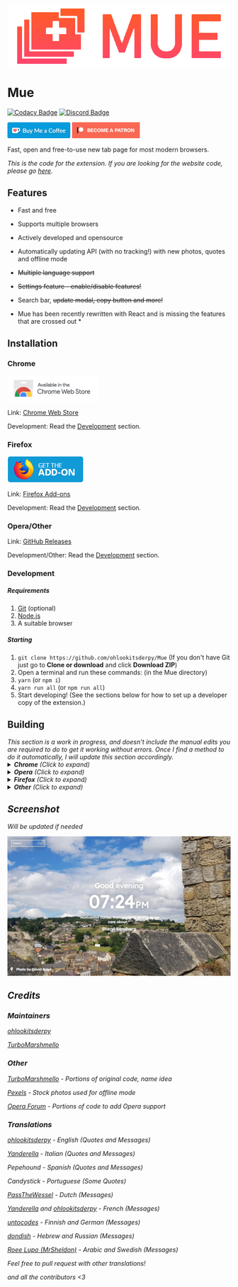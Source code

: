 <img src='assets/logo/logo_horizontal.png'>

# Mue
[![Codacy Badge](https://api.codacy.com/project/badge/Grade/fba7ad7fc6e14fe0bc2a8d53dbf0bb41)](https://www.codacy.com/app/ohlookitsderpy/Mue?utm_source=github.com&amp;utm_medium=referral&amp;utm_content=ohlookitsderpy/Mue&amp;utm_campaign=Badge_Grade)
[![Discord Badge](https://discordapp.com/api/guilds/336039472250748928/widget.png)](https://discord.gg/HJmmmTB)

<a href='https://ko-fi.com/ohlookitsderpy' target='_blank'><img height='36' src='assets/kofi.png' alt='Buy me a coffee at ko-fi.com' /></a>
<a href='https://patreon.com/ohlookitsderpy' target='_blank'><img height='36' src='assets/patreon.png' alt='Become a patron on patreon.com' /></a>

Fast, open and free-to-use new tab page for most modern browsers.

*This is the code for the extension. If you are looking for the website code, please go [here](https://github.com/TurboMarshmello/muetab.xyz).*

## Features
* Fast and free
* Supports multiple browsers
* Actively developed and opensource
* Automatically updating API (with no tracking!) with new photos, quotes and offline mode
* ~~Multiple language support~~
* ~~Settings feature - enable/disable features!~~
* Search bar, ~~update modal, copy button and more!~~

* Mue has been recently rewritten with React and is missing the features that are crossed out *

## Installation
### Chrome
<a href='https://chrome.google.com/webstore/detail/mue/bngmbednanpcfochchhgbkookpiaiaid'><img src='assets/chrome.png' target='_blank'></a> 

Link: [Chrome Web Store](https://chrome.google.com/webstore/detail/mue/bngmbednanpcfochchhgbkookpiaiaid)

Development: Read the [Development](#development) section.
### Firefox
<a href='https://addons.mozilla.org/firefox/addon/mue'><img src='assets/firefox.png' target='_blank'></a> 

Link: [Firefox Add-ons](https://addons.mozilla.org/firefox/addon/mue)

Development: Read the [Development](#development) section.
### Opera/Other
Link: [GitHub Releases](https://github.com/ohlookitsderpy/Mue/releases)

Development/Other: Read the [Development](#development) section.
### Development
<h5>Requirements</h5>
<ol>
  <li><a href='https://git-scm.com'>Git</a> (optional)</li>
  <li><a href='https://nodejs.org'>Node.js</a></li>
  <li>A suitable browser</li>
</ol>
<h5>Starting</h5>
<ol>
  <li> <code>git clone https://github.com/ohlookitsderpy/Mue</code> (If you don't have Git just go to <b>Clone or
      download</b> and click <b>Download ZIP</b>)
  <li> Open a terminal and run these commands: (in the Mue directory)
  <li> <code>yarn</code> (or <code>npm i</code>)
  <li> <code>yarn run all</code> (or <code>npm run all</code>)
  <li> Start developing! (See the sections below for how to set up a developer copy of the extension.)
</ol>
<h2>Building</h5>
<i>This section is a work in progress, and doesn't include the manual edits you are required to do to get it working without errors. 
Once I find a method to do it automatically, I will update this section accordingly.</li>
<details>
  <summary><b>Chrome</b> (Click to expand)</summary>
  <ol>
    <li> <code>yarn run build</code> (or <code>npm run build</code>)
    <li> Rename <code>manifest-chrome.json</code> in the "manfiest" folder to <code>manifest.json</code> in "build" (replace the one created by React)
    <li> Visit <code>chrome://extensions</code> in Chrome
    <li> Click <b>Load unpacked</b> (Make sure <b>Developer Mode</b> is on)
    <li> Go to the directory containing the built copy of Mue and click <b>ok</b>
    <li> Enjoy your new tab!
</details>
<details>
  <summary><b>Opera</b> (Click to expand)</summary>
  <ol>
    <li> <code>yarn run build</code> (or <code>npm run build</code>)
    <li> Rename <code>manifest-opera.json</code> in the "manfiest" folder to <code>manifest.json</code> in "build" (replace the one created by React)
    <li> Visit <code>about://extensions</code> in Opera
    <li> Click <b>Load unpacked extension...</b> (Make sure <b>Developer Mode</b> is on)
    <li> Go to the directory containing Mue and click <b>ok</b>
    <li> Enjoy your new tab!
</details>
<details>
  <summary><b>Firefox</b> (Click to expand)</summary>
  <i>Note: I'm currently trying to find a better method to do this, but this works for now.</i>
  <ol>
    <li> <code>yarn run build</code> (or <code>npm run build</code>)
    <li> Rename <code>manifest-firefox.json</code> in the "manfiest" folder to <code>manifest.json</code> in "build" (replace the one created by React) 
    <li> Move <code>manifest/background-opera.js</code> to <code>build/background-opera.js</code>   
    <li> Visit <code>about:debugging#addons</code> in Firefox
    <li> Click <b>Load Temporary Add-on</b>
    <li> Go to the directory containing Mue and click on the <b>manifest.json</b>
    <li> Enjoy your new tab!
  </ol>
</details>
<details>
  <summary><b>Other</b> (Click to expand)</summary>
  <i>Note: To get the full new tab experience, set your browser to open the <code>index.html</code> on startup and tab open!</i>
    <ol>
      <li> Open the <code>index.html</code> in your browser
      <li> Enjoy your new tab!
    </ol>
</details>

## Screenshot
*Will be updated if needed*

<img src='assets/screenshot.jpg'>

## Credits
### Maintainers
[ohlookitsderpy](https://github.com/ohlookitsderpy)

[TurboMarshmello](https://github.com/TurboMarshmello)

### Other
[TurboMarshmello](https://github.com/TurboMarshmello) - Portions of original code, name idea

[Pexels](https://pexels.com) - Stock photos used for offline mode

[Opera Forum](https://forums.opera.com/topic/25046/how-to-disable-completely-the-speed-dial/14) - Portions of code to add Opera support

### Translations
[ohlookitsderpy](https://github.com/ohlookitsderpy) - English (Quotes and Messages)

[Yanderella](https://github.com/tomiedev) - Italian (Quotes and Messages)

Pepehound - Spanish (Quotes and Messages)

Candystick - Portuguese (Some Quotes)

[PassTheWessel](https://github.com/PassTheWessel) - Dutch (Messages)

[Yanderella](https://github.com/tomiedev) and [ohlookitsderpy](https://github.com/ohlookitsderpy) - French (Messages)

[untocodes](https://github.com/untocodes) - Finnish and German (Messages)

[dondish](https://github.com/dondish) - Hebrew and Russian (Messages)

[Roee Lupo (MrSheldon)](https://github.com/MrSheldon) - Arabic and Swedish (Messages)

*Feel free to pull request with other translations!*

and all the contributors <3
